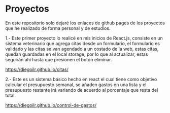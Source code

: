 # Proyectos
En este repositorio solo dejaré los enlaces de github pages de los proyectos que he realizado de forma personal y de estudios.

1.- Este primer proyecto lo realicé en mis inicios de React.js, consiste en un sistema veterinario que agrega citas desde un formulario, el formulario es validado y las citas se van agendado a un costado de la web, estas citas, quedan guardadas en el local storage, por lo que al actualizar, estas seguirán ahi hasta que presionen el botón eliminar.

https://diegoilr.github.io/citas/


2.- Este es un sistema básico hecho en react el cual tiene como objetivo calcular el presupuesto semanal, se añaden gastos en una lista y el presupuesto restante irá variando de acuerdo al porcentaje que resta del total.

https://diegoilr.github.io/control-de-gastos/
